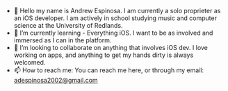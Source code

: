 - 👋 Hello my name is Andrew Espinosa. I am currently a solo proprieter as an iOS developer. I am actively in school studying music and computer science at the University of Redlands.
- 🌱 I’m currently learning - Everything iOS. I want to be as involved and immersed as I can in the platform.
- 💞️ I’m looking to collaborate on anything that involves iOS dev. I love working on apps, and anything to get my hands dirty is always welcomed.
- 📫 How to reach me: You can reach me here, or through my email: adespinosa2002@gmail.com

<!---
adespinosa14/adespinosa14 is a ✨ special ✨ repository because its `README.md` (this file) appears on your GitHub profile.
You can click the Preview link to take a look at your changes.
--->
